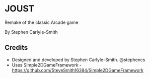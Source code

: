 # JOUST

Remake of the classic Arcade game

By Stephen Carlyle-Smith


## Credits
* Designed and developed by Stephen Carlyle-Smith.  @stephencs
* Uses Simple2DGameFramework - https://github.com/SteveSmith16384/Simple2DGameFramework

